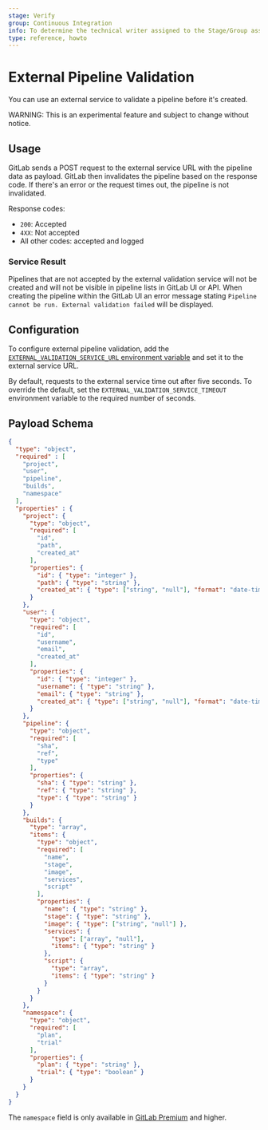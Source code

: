 ```yaml
---
stage: Verify
group: Continuous Integration
info: To determine the technical writer assigned to the Stage/Group associated with this page, see https://about.gitlab.com/handbook/engineering/ux/technical-writing/#assignments
type: reference, howto
---
```


# External Pipeline Validation

You can use an external service to validate a pipeline before it's created.

WARNING:
This is an experimental feature and subject to change without notice.

## Usage

GitLab sends a POST request to the external service URL with the pipeline
data as payload. GitLab then invalidates the pipeline based on the response
code. If there's an error or the request times out, the pipeline is not
invalidated.

Response codes:

- `200`: Accepted
- `4XX`: Not accepted
- All other codes: accepted and logged

### Service Result

Pipelines that are not accepted by the external validation service will not be created and will not be visible in pipeline lists in GitLab UI or API. When creating the pipeline within the GitLab UI an error message stating `Pipeline cannot be run. External validation failed` will be displayed.

## Configuration

To configure external pipeline validation, add the
[`EXTERNAL_VALIDATION_SERVICE_URL` environment variable](environment_variables.md)
and set it to the external service URL.

By default, requests to the external service time out after five seconds. To override
the default, set the `EXTERNAL_VALIDATION_SERVICE_TIMEOUT` environment variable to the
required number of seconds.

## Payload Schema

```json
{
  "type": "object",
  "required" : [
    "project",
    "user",
    "pipeline",
    "builds",
    "namespace"
  ],
  "properties" : {
    "project": {
      "type": "object",
      "required": [
        "id",
        "path",
        "created_at"
      ],
      "properties": {
        "id": { "type": "integer" },
        "path": { "type": "string" },
        "created_at": { "type": ["string", "null"], "format": "date-time" }
      }
    },
    "user": {
      "type": "object",
      "required": [
        "id",
        "username",
        "email",
        "created_at"
      ],
      "properties": {
        "id": { "type": "integer" },
        "username": { "type": "string" },
        "email": { "type": "string" },
        "created_at": { "type": ["string", "null"], "format": "date-time" }
      }
    },
    "pipeline": {
      "type": "object",
      "required": [
        "sha",
        "ref",
        "type"
      ],
      "properties": {
        "sha": { "type": "string" },
        "ref": { "type": "string" },
        "type": { "type": "string" }
      }
    },
    "builds": {
      "type": "array",
      "items": {
        "type": "object",
        "required": [
          "name",
          "stage",
          "image",
          "services",
          "script"
        ],
        "properties": {
          "name": { "type": "string" },
          "stage": { "type": "string" },
          "image": { "type": ["string", "null"] },
          "services": {
            "type": ["array", "null"],
            "items": { "type": "string" }
          },
          "script": {
            "type": "array",
            "items": { "type": "string" }
          }
        }
      }
    },
    "namespace": {
      "type": "object",
      "required": [
        "plan",
        "trial"
      ],
      "properties": {
        "plan": { "type": "string" },
        "trial": { "type": "boolean" }
      }
    }
  }
}
```

The `namespace` field is only available in [GitLab Premium](https://about.gitlab.com/pricing/)
and higher.
